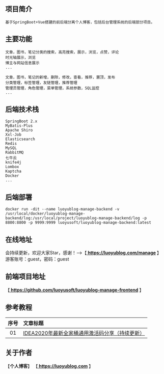 ## 项目简介
```
基于SpringBoot+Vue搭建的前后端分离个人博客，包括后台管理系统的后端部分项目。
```

## 主要功能
```
文章，图书，笔记分类的搜索，高亮搜索，展示，浏览，点赞，评论
时光轴展示，浏览
博主与网站信息展示
...

文章，图书，笔记的新增，删除，修改，查看，推荐，置顶，发布
分类管理，标签管理，友链管理，推荐管理
管理员管理，角色管理，菜单管理，系统参数，SQL监控
...
```

## 后端技术栈
```
SpringBoot 2.x
MyBatis-Plus
Apache Shiro
Xxl-Job
Elasticsearch
Redis
MySQL
RabbitMQ
七牛云
knife4j
Lombox
Kaptcha
Docker
...
```

## 后端部署
```
docker run -dit --name luoyublog-manage-backend -v /usr/local/docker/luoyublog-manage-backend/log:/usr/local/project/luoyublog-manage-backend/log -p 8800:8800 -p 9999:9999 luoyusoft/luoyublog-manage-backend:latest
```

## 在线地址
会持续更新，欢迎大家Star，感谢！-->【<b><a href="https://luoyublog.com/manage"> https://luoyublog.com/manage </a></b>】<br/>
游客账号：guest，密码：guest

## 前端项目地址
【<b><a href="https://github.com/luoyusoft/luoyublog-manage-frontend"> https://github.com/luoyusoft/luoyublog-manage-frontend </a></b>】<br/>

## 参考教程
|序号|文章标题|
|:---:|:---|
|01|[IDEA2020年最新全家桶通用激活码分享（持续更新）](https://luoyublog.com/article/37)|

## 关于作者
【<b>个人博客</b>】    【<b><a href="https://luoyublog.com"> https://luoyublog.com </a></b>】<br/>
